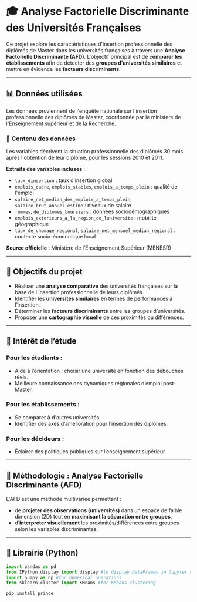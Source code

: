 # 🎓 Analyse Factorielle Discriminante des Universités Françaises

Ce projet explore les caractéristiques d'insertion professionnelle des diplômés de Master dans les universités françaises à travers une **Analyse Factorielle Discriminante (AFD)**. L'objectif principal est de **comparer les établissements** afin de détecter des **groupes d’universités similaires** et mettre en évidence les **facteurs discriminants**.

---

## 📊 Données utilisées

Les données proviennent de l'enquête nationale sur l'insertion professionnelle des diplômés de Master, coordonnée par le ministère de l'Enseignement supérieur et de la Recherche.

### 🔎 Contenu des données
Les variables décrivent la situation professionnelle des diplômés 30 mois après l'obtention de leur diplôme, pour les sessions 2010 et 2011.

**Extraits des variables incluses :**
- `taux_dinsertion` : taux d’insertion global
- `emplois_cadre`, `emplois_stables`, `emplois_a_temps_plein` : qualité de l'emploi
- `salaire_net_median_des_emplois_a_temps_plein`, `salaire_brut_annuel_estime` : niveaux de salaire
- `femmes`, `de_diplomes_boursiers` : données sociodémographiques
- `emplois_exterieurs_a_la_region_de_luniversite` : mobilité géographique
- `taux_de_chomage_regional`, `salaire_net_mensuel_median_regional` : contexte socio-économique local

**Source officielle :** Ministère de l’Enseignement Supérieur (MENESR)

---

## 🎯 Objectifs du projet

- Réaliser une **analyse comparative** des universités françaises sur la base de l'insertion professionnelle de leurs diplômés.
- Identifier les **universités similaires** en termes de performances à l’insertion.
- Déterminer les **facteurs discriminants** entre les groupes d’universités.
- Proposer une **cartographie visuelle** de ces proximités ou différences.

---

## 🧠 Intérêt de l’étude

### Pour les étudiants :
- Aide à l’orientation : choisir une université en fonction des débouchés réels.
- Meilleure connaissance des dynamiques régionales d’emploi post-Master.

### Pour les établissements :
- Se comparer à d'autres universités.
- Identifier des axes d’amélioration pour l’insertion des diplômés.

### Pour les décideurs :
- Éclairer des politiques publiques sur l’enseignement supérieur.

---

## 🧮 Méthodologie : Analyse Factorielle Discriminante (AFD)

L'AFD est une méthode multivariée permettant :
- de **projeter des observations (universités)** dans un espace de faible dimension (2D) tout en **maximisant la séparation entre groupes**,
- d’**interpréter visuellement** les proximités/différences entre groupes selon les variables discriminantes.

---

## 🧪 Librairie (Python)



```python
import pandas as pd
from IPython.display import display #to display DataFrames in Jupyter notebooks
import numpy as np #for numerical operations
from sklearn.cluster import KMeans #for KMeans clustering

pip install prince
